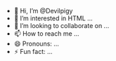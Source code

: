 - 👋 Hi, I’m @Devilpigy
- 👀 I’m interested in HTML ...
- 💞️ I’m looking to collaborate on ...
- 📫 How to reach me ...
- 😄 Pronouns: ...
- ⚡ Fun fact: ...

<!---
Devilpigy/Devilpigy is a ✨ special ✨ repository because its `README.md` (this file) appears on your GitHub profile.
You can click the Preview link to take a look at your changes.
--->
